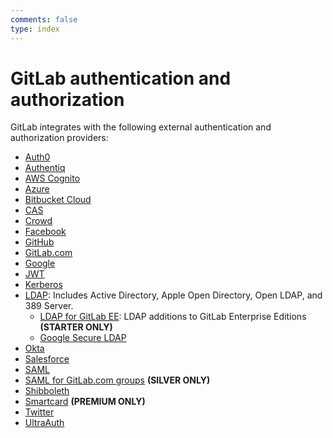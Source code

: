 ```yaml
---
comments: false
type: index
---
```


# GitLab authentication and authorization

GitLab integrates with the following external authentication and authorization
providers:

- [Auth0](../../integration/auth0.md)
- [Authentiq](authentiq.md)
- [AWS Cognito](cognito.md)
- [Azure](../../integration/azure.md)
- [Bitbucket Cloud](../../integration/bitbucket.md)
- [CAS](../../integration/cas.md)
- [Crowd](../../integration/crowd.md)
- [Facebook](../../integration/facebook.md)
- [GitHub](../../integration/github.md)
- [GitLab.com](../../integration/gitlab.md)
- [Google](../../integration/google.md)
- [JWT](jwt.md)
- [Kerberos](../../integration/kerberos.md)
- [LDAP](ldap.md): Includes Active Directory, Apple Open Directory, Open LDAP,
  and 389 Server.
  - [LDAP for GitLab EE](ldap-ee.md): LDAP additions to GitLab Enterprise Editions **(STARTER ONLY)**
  - [Google Secure LDAP](google_secure_ldap.md)
- [Okta](okta.md)
- [Salesforce](../../integration/salesforce.md)
- [SAML](../../integration/saml.md)
- [SAML for GitLab.com groups](../../user/group/saml_sso/index.md) **(SILVER ONLY)**
- [Shibboleth](../../integration/shibboleth.md)
- [Smartcard](smartcard.md) **(PREMIUM ONLY)**
- [Twitter](../../integration/twitter.md)
- [UltraAuth](../../integration/ultra_auth.md)
